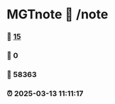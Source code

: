 # MGTnote :link: /note 
### :page_facing_up: [15](/note/tag.html) 
### :speech_balloon: 0 
### :hibiscus: 58363 
### :alarm_clock: 2025-03-13 11:11:17 
